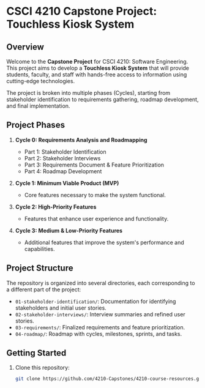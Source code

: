 # CSCI 4210 Capstone Project: Touchless Kiosk System

## Overview

Welcome to the **Capstone Project** for CSCI 4210: Software Engineering. This project aims to develop a **Touchless Kiosk System** that will provide students, faculty, and staff with hands-free access to information using cutting-edge technologies.

The project is broken into multiple phases (Cycles), starting from stakeholder identification to requirements gathering, roadmap development, and final implementation.

## Project Phases

1. **Cycle 0: Requirements Analysis and Roadmapping**
   - Part 1: Stakeholder Identification
   - Part 2: Stakeholder Interviews
   - Part 3: Requirements Document & Feature Prioritization
   - Part 4: Roadmap Development

2. **Cycle 1: Minimum Viable Product (MVP)**
   - Core features necessary to make the system functional.

3. **Cycle 2: High-Priority Features**
   - Features that enhance user experience and functionality.

4. **Cycle 3: Medium & Low-Priority Features**
   - Additional features that improve the system's performance and capabilities.

## Project Structure

The repository is organized into several directories, each corresponding to a different part of the project:

- `01-stakeholder-identification/`: Documentation for identifying stakeholders and initial user stories.
- `02-stakeholder-interviews/`: Interview summaries and refined user stories.
- `03-requirements/`: Finalized requirements and feature prioritization.
- `04-roadmap/`: Roadmap with cycles, milestones, sprints, and tasks.

## Getting Started

1. Clone this repository:
   ```bash
   git clone https://github.com/4210-Capstones/4210-course-resources.git
